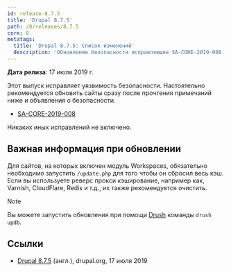 ```yaml
---
id: release-8.7.5
title: 'Drupal 8.7.5'
path: /8/releases/8.7.5
core: 8
metatags:
  title: 'Drupal 8.7.5: Список изменений'
  description: 'Обновление безопасности исправляющее SA-CORE-2019-008.'
---
```


**Дата релиза**: 17 июля 2019 г.

Этот выпуск исправляет уязвимость безопасности. Настоятельно рекомендуется обновить сайты сразу после прочтения примечаний ниже и объявления о безопасности.

- [SA-CORE-2019-008](../../../../security/sa-core/2019-008/index.md)

Никаких иных исправлений не включено.

## Важная информация при обновлении

Для сайтов, на которых включен модуль Workspaces, обязательно необходимо запустить `/update.php` для того чтобы он сбросил весь кэш. Если вы используете реверс прокси кэширование, например как, Varnish, CloudFlare, Redis и т.д., их также рекомендуется очистить.

> [!NOTE]
> Вы можете запустить обновления при помощи [Drush](../../../../../drush/index.md) команды `drush updb`.

## Ссылки

- [Drupal 8.7.5](https://www.drupal.org/project/drupal/releases/8.7.5) (англ.), drupal.org, 17 июля 2019
